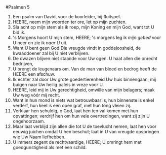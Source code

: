 #Psalmen 5
1. Een psalm van David, voor de koorleider, bij fluitspel. 
2. HEERE, neem mijn woorden ter ore, let op mijn zuchten. 
3. Sla acht op mijn stem als ik roep, mijn Koning en mijn God, want tot U bid ik. 
4. 's Morgens hoort U mijn stem, HEERE; 's morgens leg ik *mijn gebed* voor U neer en zie ik *naar U* uit. 
5. Want U bent geen God Die vreugde vindt in goddeloosheid, de kwaaddoener zal bij U niet verblijven. 
6. De dwazen blijven niet staande voor Uw ogen. U haat allen die onrecht bedrijven, 
7. U brengt de leugenaars om. Van de man van bloed en bedrog heeft de HEERE een afschuw. 
8. Ik echter zal door Uw grote goedertierenheid Uw huis binnengaan, mij buigen naar Uw heilig paleis in vreze voor U. 
9. HEERE, leid mij in Uw gerechtigheid, omwille van mijn belagers; maak Uw weg vóór mij recht. 
10. Want in hun mond is niets wat betrouwbaar is, hun binnenste is enkel verderf, hun keel is een open graf, met hun tong vleien zij. 
11. Verklaar hen schuldig, o God, laat hen ten val komen met hun opvattingen; verdrijf hen om hun vele overtredingen, want zij zijn U ongehoorzaam. 
12. Maar laat verblijd zijn allen die tot U de toevlucht nemen, laat hen voor eeuwig juichen omdat U hen beschut; laat in U van vreugde opspringen wie Uw Naam liefhebben. 
13. U immers zegent de rechtvaardige, HEERE; U omringt hem met goedgunstigheid als met een schild.
